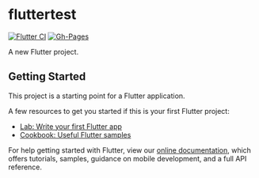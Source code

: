 # fluttertest

[![Flutter CI](https://github.com/braille-systems/fluttertest/workflows/Flutter%20CI/badge.svg)](https://github.com/braille-systems/fluttertest/actions?query=workflow%3A%22Flutter+CI%22)
[![Gh-Pages](https://github.com/braille-systems/fluttertest/workflows/Gh-Pages/badge.svg)](https://github.com/braille-systems/fluttertest/actions?query=workflow%3AGh-Pages)

A new Flutter project.

## Getting Started

This project is a starting point for a Flutter application.

A few resources to get you started if this is your first Flutter project:

- [Lab: Write your first Flutter app](https://flutter.dev/docs/get-started/codelab)
- [Cookbook: Useful Flutter samples](https://flutter.dev/docs/cookbook)

For help getting started with Flutter, view our
[online documentation](https://flutter.dev/docs), which offers tutorials,
samples, guidance on mobile development, and a full API reference.
